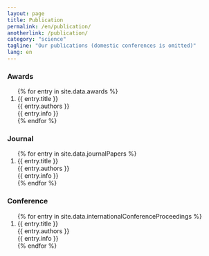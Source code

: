 ```yaml
---
layout: page
title: Publication
permalink: /en/publication/
anotherlink: /publication/
category: "science"
tagline: "Our publications (domestic conferences is omitted)"
lang: en
---
```



<h3 class="publication-genre"><span>Awards</span></h3> 

<ol>
{% for entry in site.data.awards %}
    <li class="publication-content" id="award">
        <div class="title">{{ entry.title }}</div>
        <div class="authors">{{ entry.authors }}</div>
        <div class="info">{{ entry.info }}</div>
    </li>
{% endfor %}
</ol>

<h3 class="publication-genre"><span>Journal</span></h3> 

<ol>
{% for entry in site.data.journalPapers %}
    <li class="publication-content" id="journal">
        <div class="title">{{ entry.title }}</div>
        <div class="authors">{{ entry.authors }}</div>
        <div class="info">{{ entry.info }}</div>
    </li>
{% endfor %}
</ol>

<h3 class="member-role"><span>Conference</span></h3> 

<ol>
{% for entry in site.data.internationalConferenceProceedings %}
    <li class="publication-content" id="journal">
        <div class="title">{{ entry.title }}</div>
        <div class="authors">{{ entry.authors }}</div>
        <div class="info">{{ entry.info }}</div>
    </li>
{% endfor %}
</ol>
